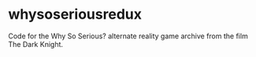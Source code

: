 # whysoseriousredux
Code for the Why So Serious? alternate reality game archive from the film The Dark Knight.
